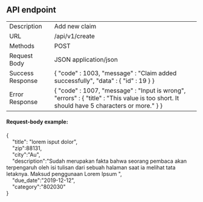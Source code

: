 ## API endpoint

|  |  |
| ------ | ------ |
| Description | Add new claim
| URL | /api/v1/create
| Methods | POST
| Request Body | JSON application/json 
| Success Response | { "code" : 1003, "message" : "Claim added successfully", "data" : { "id" : 19 } }
| Error Response | { "code" : 1007, "message" : "Input is wrong", "errors" : { "title" : "This value is too short. It should have 5 characters or more." } }               

#### Request-body example:

{ <br/>
&nbsp;&nbsp;&nbsp;&nbsp;"title": "lorem isput dolor", <br/>
&nbsp;&nbsp;&nbsp;&nbsp;"zip":88131, <br/>
&nbsp;&nbsp;&nbsp;&nbsp;"city":"Au", <br/>
&nbsp;&nbsp;&nbsp;&nbsp;"description":"Sudah merupakan fakta bahwa seorang pembaca akan terpengaruh oleh isi tulisan dari sebuah halaman saat ia melihat tata letaknya. Maksud penggunaan Lorem Ipsum ",<br/>
&nbsp;&nbsp;&nbsp;&nbsp;"due_date":"2019-12-12",<br/>
&nbsp;&nbsp;&nbsp;&nbsp;"category":"802030" <br/>
} 
    